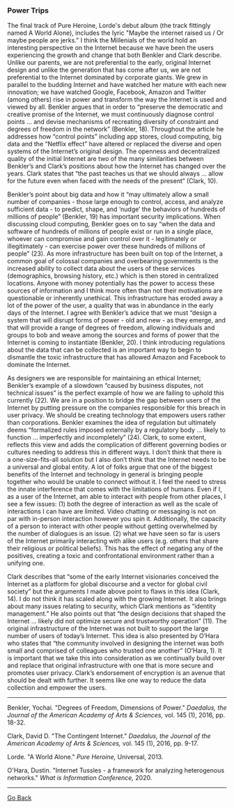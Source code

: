 ### Power Trips 

The final track of Pure Heroine, Lorde's debut album (the track fittingly named A World Alone), includes the lyric "Maybe the internet raised us / Or maybe people are jerks." I think the Millenials of the world hold an interesting perspective on the Internet because we have been the users experiencing the growth and change that both Benkler and Clark describe. Unlike our parents, we are not preferential to the early, original Internet design and unlike the generation that has come after us, we are not preferential to the Internet dominated by corporate giants.  We grew in parallel to the budding Internet and have watched her mature with each new innovation; we have watched Google, Facebook, Amazon and Twitter (among others) rise in power and transform the way the Internet is used and viewed by all. Benkler argues that in order to “preserve the democratic and creative promise of the Internet, we must continuously diagnose control points … and devise mechanisms of recreating diversity of constraint and degrees of freedom in the network” (Benkler, 18). Throughout the article he addresses how “control points” including app stores, cloud computing, big data and the “Netflix effect” have altered or replaced the diverse and open systems of the Internet’s original design. The openness and decentralized quality of the initial Internet are two of the many similarities between Benkler’s and Clark’s positions about how the Internet has changed over the years. Clark states that “the past teaches us that we should always … allow for the future even when faced with the needs of the present” (Clark, 10). 

Benkler’s point about big data and how it “may ultimately allow a small number of companies - those large enough to control, access, and analyze sufficient data - to predict, shape, and ‘nudge’ the behaviors of hundreds of millions of people” (Benkler, 19) has important security implications. When discussing cloud computing, Benkler goes on to say “when the data and software of hundreds of millions of people exist or run in a single place, whoever can compromise and gain control over it - legitimately or illegitimately - can exercise power over these hundreds of millions of people” (23). As more infrastructure has been built on top of the Internet, a common goal of colossal companies and overbearing governments is the increased ability to collect data about the users of these services (demographics, browsing history, etc.) which is then stored in centralized locations. Anyone with money potentially has the power to access these sources of information and I think more often than not their motivations are questionable or inherently unethical. This infrastructure has eroded away a lot of the power of the user, a quality that was in abundance in the early days of the Internet. I agree with Benkler’s advice that we must “design a system that will disrupt forms of power - old and new - as they emerge, and that will provide a range of degrees of freedom, allowing individuals and groups to bob and weave among the sources and forms of power that the Internet is coming to instantiate (Benkler, 20). I think introducing regulations about the data that can be collected is an important way to begin to dismantle the toxic infrastructure that has allowed Amazon and Facebook to dominate the Internet. 

As designers we are responsible for maintaining an ethical Internet; Benkler’s example of a slowdown “caused by business disputes, not technical issues” is the perfect example of how we are failing to uphold this currently (22). We are in a position to bridge the gap between users of the Internet by putting pressure on the companies responsible for this breach in user privacy. We should be creating technology that empowers users rather than corporations. Benkler examines the idea of regulation but ultimately deems “formalized rules imposed externally by a regulatory body ... likely to function … imperfectly and incompletely” (24). Clark, to some extent, reflects this view and adds the complication of different governing bodies or cultures needing to address this in different ways. I don’t think that there is a one-size-fits-all solution but I also don’t think that the Internet needs to be a universal and global entity. A lot of folks argue that one of the biggest benefits of the Internet and technology in general is bringing people together who would be unable to connect without it. I feel the need to stress the innate interference that comes with the limitations of humans. Even if I, as a user of the Internet, am able to interact with people from other places, I see a few issues: (1) both the degree of interaction as well as the scale of interactions I can have are limited. Video chatting or messaging is not on par with in-person interaction however you spin it. Additionally, the capacity of a person to interact with other people without getting overwhelmed by the number of dialogues is an issue. (2) what we have seen so far is users of the Internet primarily interacting with alike users (e.g. others that share their religious or political beliefs). This has the effect of negating any of the positives, creating a toxic and confrontational environment rather than a unifying one. 

Clark describes that “some of the early Internet visionaries conceived the Internet as a platform for global discourse and a vector for global civil society” but the arguments I made above point to flaws in this idea (Clark, 14). I do not think it has scaled along with the growing Internet. It also brings about many issues relating to security, which Clark mentions as “identity management.” He also points out that “the design decisions that shaped the Internet … likely did not optimize secure and trustworthy operation” (11). The original infrastructure of the Internet was not built to support the large number of users of today’s Internet. This idea is also presented by O’Hara who states that “the community involved in designing the internet was both small and comprised of colleagues who trusted one another” (O’Hara, 1). It is important that we take this into consideration as we continually build over and replace that original infrastructure with one that is more secure and promotes user privacy. Clark’s endorsement of encryption is an avenue that should be dealt with further. It seems like one way to reduce the data collection and empower the users.


---

Benkler, Yochai. "Degrees of Freedom, Dimensions of Power." *Daedalus, the
Journal of the American Academy of Arts & Sciences,* vol. 145 (1), 2016, pp.
18-32.

Clark, David D. "The Contingent Internet." *Daedalus, the Journal of the
American Academy of Arts & Sciences,* vol. 145 (1), 2016, pp. 9-17.

Lorde. "A World Alone." *Pure Heroine,* Universal, 2013.

O'Hara, Dustin. "Internet Tussles - a framework for analyzing heterogenous
networks." *What is Information Conference,* 2020.

---
[Go Back](https://cosbeyr.github.io/Data-Dilemmas/)
